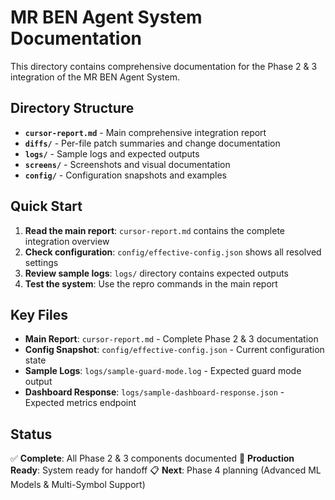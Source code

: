 # MR BEN Agent System Documentation

This directory contains comprehensive documentation for the Phase 2 & 3 integration of the MR BEN Agent System.

## Directory Structure

- **`cursor-report.md`** - Main comprehensive integration report
- **`diffs/`** - Per-file patch summaries and change documentation
- **`logs/`** - Sample logs and expected outputs
- **`screens/`** - Screenshots and visual documentation
- **`config/`** - Configuration snapshots and examples

## Quick Start

1. **Read the main report**: `cursor-report.md` contains the complete integration overview
2. **Check configuration**: `config/effective-config.json` shows all resolved settings
3. **Review sample logs**: `logs/` directory contains expected outputs
4. **Test the system**: Use the repro commands in the main report

## Key Files

- **Main Report**: `cursor-report.md` - Complete Phase 2 & 3 documentation
- **Config Snapshot**: `config/effective-config.json` - Current configuration state
- **Sample Logs**: `logs/sample-guard-mode.log` - Expected guard mode output
- **Dashboard Response**: `logs/sample-dashboard-response.json` - Expected metrics endpoint

## Status

✅ **Complete**: All Phase 2 & 3 components documented
🚀 **Production Ready**: System ready for handoff
📋 **Next**: Phase 4 planning (Advanced ML Models & Multi-Symbol Support)

